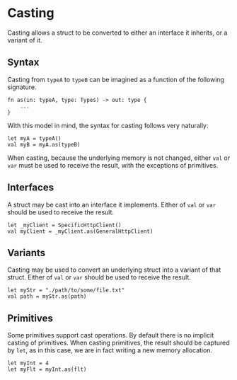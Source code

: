 # Casting
Casting allows a struct to be converted to either an interface it inherits, or a variant of it.

## Syntax
Casting from `typeA` to `typeB` can be imagined as a function of the following signature.

```eisen
fn as(in: typeA, type: Types) -> out: type {
    ...
}
```

With this model in mind, the syntax for casting follows very naturally:

```eisen 
let myA = typeA()
val myB = myA.as(typeB)
```

When casting, because the underlying memory is not changed, either `val` or `var` must be used to receive the result, with the exceptions of primitives.

## Interfaces
A struct may be cast into an interface it implements. Either of `val` or `var` should be used to receive the result.

```eisen
let _myClient = SpecificHttpClient()
val myClient = _myClient.as(GeneralHttpClient)
```

## Variants
Casting may be used to convert an underlying struct into a variant of that struct. Either of `val` or `var` should be used to receive the result.


```eisen
let myStr = "./path/to/some/file.txt"
val path = myStr.as(path)
```


## Primitives
Some primitives support cast operations. By default there is no implicit casting of primitives. When casting primitives, the result should be captured by `let`, as in this case, we are in fact writing a new memory allocation.

```eisen
let myInt = 4
let myFlt = myInt.as(flt) 
```